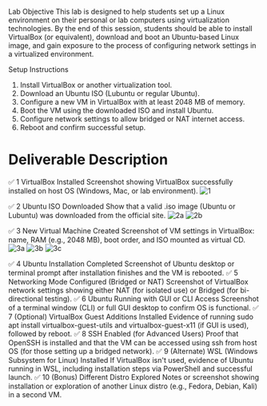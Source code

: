 Lab Objective
This lab is designed to help students set up a Linux environment on their personal or lab computers using virtualization technologies. By the end of this session, students should be able to install VirtualBox (or equivalent), download and boot an Ubuntu-based Linux image, and gain exposure to the process of configuring network settings in a virtualized environment.

Setup Instructions
1. Install VirtualBox or another virtualization tool.
2. Download an Ubuntu ISO (Lubuntu or regular Ubuntu).
3. Configure a new VM in VirtualBox with at least 2048 MB of memory.
4. Boot the VM using the downloaded ISO and install Ubuntu.
5. Configure network settings to allow bridged or NAT internet access.
6. Reboot and confirm successful setup.

#	Deliverable	Description
✅ 1	VirtualBox Installed	Screenshot showing VirtualBox successfully installed on host OS (Windows, Mac, or lab environment).
![1](https://github.com/user-attachments/assets/e4ad5b5c-db0b-44cd-8632-ef7cf70be73f)

✅ 2	Ubuntu ISO Downloaded	Show that a valid .iso image (Ubuntu or Lubuntu) was downloaded from the official site.
![2a](https://github.com/user-attachments/assets/aea60f5a-a06c-497f-a93e-0b5208aac298)
![2b](https://github.com/user-attachments/assets/da171bbe-bd74-4705-9aa1-e7b93ff66f64)

✅ 3	New Virtual Machine Created	Screenshot of VM settings in VirtualBox: name, RAM (e.g., 2048 MB), boot order, and ISO mounted as virtual CD.
![3a](https://github.com/user-attachments/assets/4d90f7fa-dc66-4a34-b23f-cffd92684ee6)
![3b](https://github.com/user-attachments/assets/9531b93b-8f8d-4acf-a105-df394e84b2db)
![3c](https://github.com/user-attachments/assets/8266de4d-2f60-484f-84fa-eca69a6a2b1c)

✅ 4	Ubuntu Installation Completed	Screenshot of Ubuntu desktop or terminal prompt after installation finishes and the VM is rebooted.
✅ 5	Networking Mode Configured (Bridged or NAT)	Screenshot of VirtualBox network settings showing either NAT (for isolated use) or Bridged (for bi-directional testing).
✅ 6	Ubuntu Running with GUI or CLI Access	Screenshot of a terminal window (CLI) or full GUI desktop to confirm OS is functional.
✅ 7	(Optional) VirtualBox Guest Additions Installed	Evidence of running sudo apt install virtualbox-guest-utils and virtualbox-guest-x11 (if GUI is used), followed by reboot.
✅ 8	SSH Enabled (for Advanced Users)	Proof that OpenSSH is installed and that the VM can be accessed using ssh from host OS (for those setting up a bridged network).
✅ 9	(Alternate) WSL (Windows Subsystem for Linux) Installed	If VirtualBox isn't used, evidence of Ubuntu running in WSL, including installation steps via PowerShell and successful launch.
✅ 10	(Bonus) Different Distro Explored	Notes or screenshot showing installation or exploration of another Linux distro (e.g., Fedora, Debian, Kali) in a second VM.


